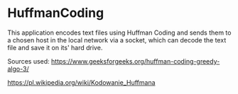 # HuffmanCoding
This application encodes text files using Huffman Coding and sends them to a chosen host in the local network via a socket, which can decode the text file and save it on its' hard drive.

Sources used:
https://www.geeksforgeeks.org/huffman-coding-greedy-algo-3/

https://pl.wikipedia.org/wiki/Kodowanie_Huffmana
